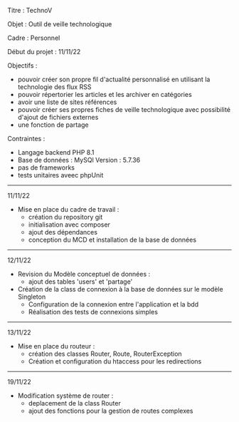 Titre : TechnoV

Objet : Outil de veille technologique

Cadre : Personnel

Début du projet : 11/11/22

Objectifs :
 - pouvoir créer son propre fil d'actualité personnalisé en utilisant la technologie des flux RSS
 - pouvoir répertorier les articles et les archiver en catégories
 - avoir une liste de sites références
 - pouvoir créer ses propres fiches de veille technologique avec possibilité d'ajout de fichiers externes
 - une fonction de partage 
 
 Contraintes : 
 - Langage backend PHP 8.1 
 - Base de données : MySQl Version : 5.7.36
 - pas de frameworks
 - tests unitaires aveec phpUnit
 
-----------------------------------------------------------------------------------------------------------------------------------------------------------------------
 11/11/22
- Mise en place du cadre de travail :
  - création du repository git
  - initialisation avec composer
  - ajout des dépendances 
  - conception du MCD et installation de la base de données
  
-----------------------------------------------------------------------------------------------------------------------------------------------------------------------
 12/11/22
- Revision du Modèle conceptuel de données :
  - ajout des tables 'users' et 'partage'
- Création de la class de connexion à la base de données sur le modèle Singleton
  - Configuration de la connexion entre l'application et la bdd
  - Réalisation des tests de connexions simples
-----------------------------------------------------------------------------------------------------------------------------------------------------------------------
 13/11/22
- Mise en place du routeur :
  - création des classes Router, Route, RouterException
  - Création et configuration du htaccess pour les redirections
-----------------------------------------------------------------------------------------------------------------------------------------------------------------------
19/11/22
- Modification système de router :
  - deplacement de la class Router
  - ajout des fonctions pour la gestion de routes complexes
